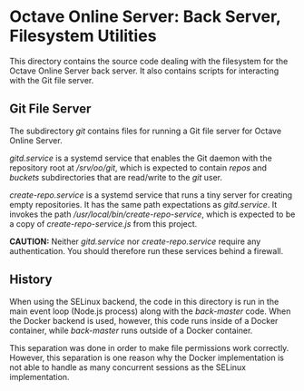 Octave Online Server: Back Server, Filesystem Utilities
=======================================================

This directory contains the source code dealing with the filesystem for the Octave Online Server back server.  It also contains scripts for interacting with the Git file server.

## Git File Server

The subdirectory *git* contains files for running a Git file server for Octave Online Server.

*gitd.service* is a systemd service that enables the Git daemon with the repository root at */srv/oo/git*, which is expected to contain *repos* and *buckets* subdirectories that are read/write to the *git* user.

*create-repo.service* is a systemd service that runs a tiny server for creating empty repositories.  It has the same path expectations as *gitd.service*.  It invokes the path */usr/local/bin/create-repo-service*, which is expected to be a copy of *create-repo-service.js* from this project.

**CAUTION:** Neither *gitd.service* nor *create-repo.service* require any authentication.  You should therefore run these services behind a firewall.

## History

When using the SELinux backend, the code in this directory is run in the main event loop (Node.js process) along with the *back-master* code.  When the Docker backend is used, however, this code runs inside of a Docker container, while *back-master* runs outside of a Docker container.

This separation was done in order to make file permissions work correctly.  However, this separation is one reason why the Docker implementation is not able to handle as many concurrent sessions as the SELinux implementation.
